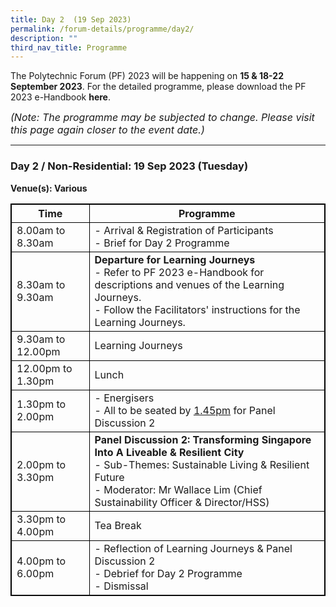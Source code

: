```yaml
---
title: Day 2  (19 Sep 2023)
permalink: /forum-details/programme/day2/
description: ""
third_nav_title: Programme
---
```

The Polytechnic Forum (PF) 2023 will be happening on **15 &amp; 18-22 September 2023**. For the detailed programme, please download the&nbsp;PF 2023 e-Handbook **here**.

<font size="-0.5"><i>(Note: The programme may be subjected to change. Please visit this page again closer to the event date.)</i></font>
<hr>

### Day 2 / Non-Residential: 19 Sep 2023 (Tuesday)
<b>Venue(s): Various</b>


<style>
table, th, td {
  border:1px solid black;
}
</style>

<table style="width:100%">
  <tbody><tr>
    <th>Time</th>
    <th>Programme</th>
  </tr>
  <tr>
    <td>8.00am to 8.30am</td>
    <td>- Arrival &amp; Registration of Participants<br>- Brief for Day 2 Programme</td>
  </tr>
  <tr>
    <td>8.30am to 9.30am</td>
		<td><b>Departure for Learning Journeys</b><br>- Refer to PF 2023 e-Handbook for descriptions and venues of the Learning Journeys.<br>- Follow the Facilitators' instructions for the Learning Journeys.</td>
  </tr>
		<tr>
    <td>9.30am to 12.00pm</td>
    <td>Learning Journeys</td>
  </tr>
  <tr>
		<td>12.00pm to 1.30pm</td>
    <td>Lunch</td>
  </tr>
  <tr>
		<td>1.30pm to 2.00pm</td>
    <td>- Energisers<br>- All to be seated by <u>1.45pm</u> for Panel Discussion 2</td>
  </tr>
		<tr>
			<td>2.00pm to 3.30pm</td>
			<td><b>Panel Discussion 2: Transforming Singapore Into A Liveable &amp; Resilient City</b><br>- Sub-Themes: Sustainable Living &amp; Resilient Future<br>- Moderator: Mr Wallace Lim (Chief Sustainability Officer &amp; Director/HSS)</td>
  </tr>
		<tr>
			<td>3.30pm to 4.00pm</td>
    <td>Tea Break</td>
  </tr>
  <tr>
		<td>4.00pm to 6.00pm</td>
    <td>- Reflection of Learning Journeys &amp; Panel Discussion 2<br>- Debrief for Day 2 Programme<br>- Dismissal</td>
  </tr>
  <tr>
</tr></tbody></table>